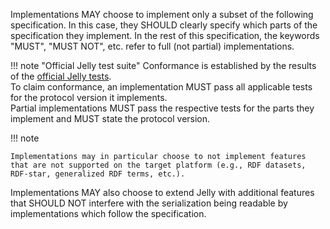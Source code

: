 Implementations MAY choose to implement only a subset of the following specification. In this case, they SHOULD clearly specify which parts of the specification they implement. In the rest of this specification, the keywords "MUST", "MUST NOT", etc. refer to full (not partial) implementations.

!!! note "Official Jelly test suite"
    Conformance is established by the results of the [official Jelly tests](https://github.com/Jelly-RDF/jelly-protobuf/tree/main/test).  
    To claim conformance, an implementation MUST pass all applicable tests for the protocol version it implements.  
    Partial implementations MUST pass the respective tests for the parts they implement and MUST state the protocol version.

!!! note

    Implementations may in particular choose to not implement features that are not supported on the target platform (e.g., RDF datasets, RDF-star, generalized RDF terms, etc.).

Implementations MAY also choose to extend Jelly with additional features that SHOULD NOT interfere with the serialization being readable by implementations which follow the specification.